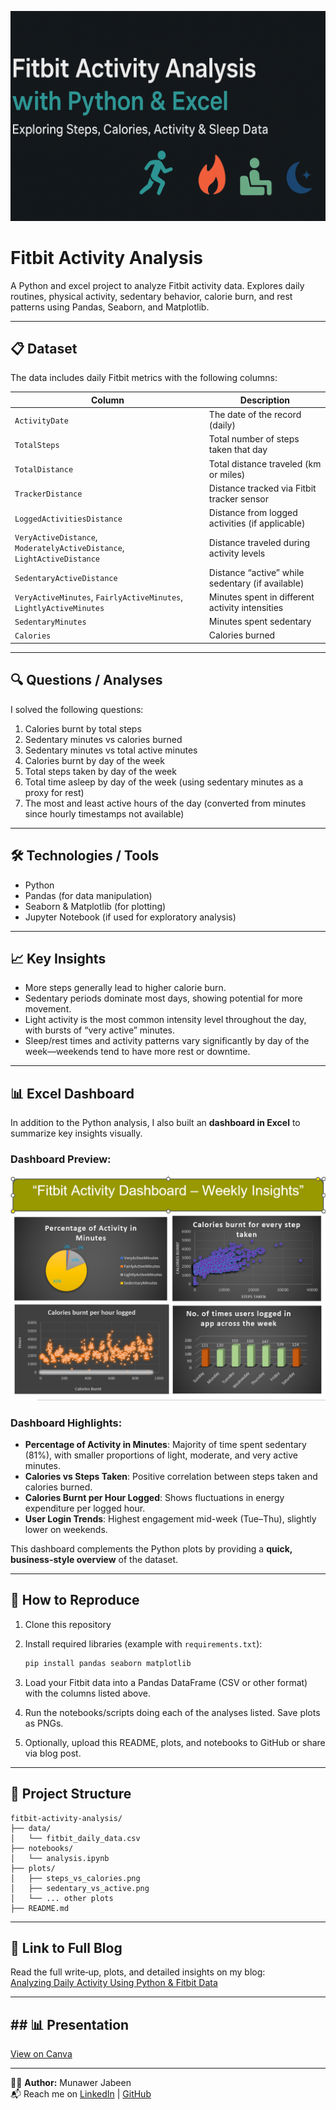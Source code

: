 <p align="center">
  <img src="banner.png" alt="Munawer Jabeen | Data Analyst" width="850"/>
</p>


# Fitbit Activity Analysis

A Python and excel project to analyze Fitbit activity data. Explores daily routines, physical activity, sedentary behavior, calorie burn, and rest patterns using Pandas, Seaborn, and Matplotlib.

---

## 📋 Dataset

The data includes daily Fitbit metrics with the following columns:

| Column | Description |
|---|---|
| `ActivityDate` | The date of the record (daily) |
| `TotalSteps` | Total number of steps taken that day |
| `TotalDistance` | Total distance traveled (km or miles) |
| `TrackerDistance` | Distance tracked via Fitbit tracker sensor |
| `LoggedActivitiesDistance` | Distance from logged activities (if applicable) |
| `VeryActiveDistance`, `ModeratelyActiveDistance`, `LightActiveDistance` | Distance traveled during activity levels |
| `SedentaryActiveDistance` | Distance “active” while sedentary (if available) |
| `VeryActiveMinutes`, `FairlyActiveMinutes`, `LightlyActiveMinutes` | Minutes spent in different activity intensities |
| `SedentaryMinutes` | Minutes spent sedentary |
| `Calories` | Calories burned |

---

## 🔍 Questions / Analyses

I solved the following questions:

1. Calories burnt by total steps  
2. Sedentary minutes vs calories burned  
3. Sedentary minutes vs total active minutes  
4. Calories burnt by day of the week  
5. Total steps taken by day of the week  
6. Total time asleep by day of the week (using sedentary minutes as a proxy for rest)  
7. The most and least active hours of the day (converted from minutes since hourly timestamps not available)

---

## 🛠 Technologies / Tools

- Python  
- Pandas (for data manipulation)  
- Seaborn & Matplotlib (for plotting)  
- Jupyter Notebook (if used for exploratory analysis)

---

## 📈 Key Insights

- More steps generally lead to higher calorie burn.  
- Sedentary periods dominate most days, showing potential for more movement.  
- Light activity is the most common intensity level throughout the day, with bursts of “very active” minutes.  
- Sleep/rest times and activity patterns vary significantly by day of the week—weekends tend to have more rest or downtime.  

---

## 📊 Excel Dashboard

In addition to the Python analysis, I also built an **dashboard in Excel** to summarize key insights visually.  

### Dashboard Preview:
![Fitbit Activity Dashboard – Weekly Insights](./dashboard.png)

### Dashboard Highlights:
- **Percentage of Activity in Minutes**: Majority of time spent sedentary (81%), with smaller proportions of light, moderate, and very active minutes.  
- **Calories vs Steps Taken**: Positive correlation between steps taken and calories burned.  
- **Calories Burnt per Hour Logged**: Shows fluctuations in energy expenditure per logged hour.  
- **User Login Trends**: Highest engagement mid-week (Tue–Thu), slightly lower on weekends.  

This dashboard complements the Python plots by providing a **quick, business-style overview** of the dataset.

---
## 🚀 How to Reproduce

1. Clone this repository  
2. Install required libraries (example with `requirements.txt`):

   ```bash
   pip install pandas seaborn matplotlib
   ```

3. Load your Fitbit data into a Pandas DataFrame (CSV or other format) with the columns listed above.  
4. Run the notebooks/scripts doing each of the analyses listed. Save plots as PNGs.  
5. Optionally, upload this README, plots, and notebooks to GitHub or share via blog post.

---

## 📂 Project Structure 

```
fitbit-activity-analysis/
├── data/
│   └── fitbit_daily_data.csv
├── notebooks/
│   └── analysis.ipynb
├── plots/
│   ├── steps_vs_calories.png
│   ├── sedentary_vs_active.png
│   └── ... other plots
├── README.md

```

---

## 🔗 Link to Full Blog

Read the full write‐up, plots, and detailed insights on my blog:  
[Analyzing Daily Activity Using Python & Fitbit Data](https://fitbit-activity-analysis.blogspot.com/2025/09/analyzing-daily-activity-using-python.html)

---

## ## 📊 Presentation

[View on Canva](https://www.canva.com/design/DAGzRUoK3Co/2ItcovRx7NhYYTa-qELv4A/edit?utm_content=DAGzRUoK3Co&utm_campaign=designshare&utm_medium=link2&utm_source=sharebutton)

---

👨‍💻 **Author:** Munawer Jabeen  
📬 Reach me on [LinkedIn](https://www.linkedin.com/in/munawer-jabeen-900811380/) | [GitHub](https://github.com/Mjabeen164)  
